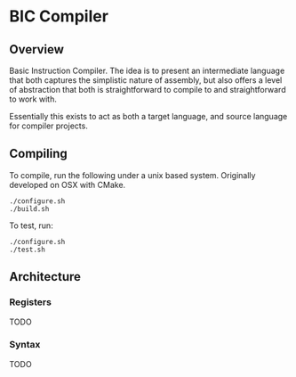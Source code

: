 # BIC Compiler

## Overview
Basic Instruction Compiler. The idea is to present an intermediate language that both captures the simplistic nature of assembly, but also offers a level of abstraction that both is straightforward to compile to and straightforward to work with.

Essentially this exists to act as both a target language, and source language for compiler projects.

## Compiling
To compile, run the following under a unix based system. Originally developed on OSX with CMake.
```
./configure.sh
./build.sh
```

To test, run: 
```
./configure.sh
./test.sh
```

## Architecture

### Registers
TODO

### Syntax
TODO
